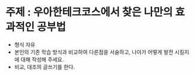 # 주제 : 우아한테크코스에서 찾은 나만의 효과적인 공부법
- 형식 자유
- 본인의 기존 학습 방식과 비교하여 다른점을 서술하고, 나아가 어떻게 발전 시킬지에 대해 작성해 주세요.
- 비교, 대조의 글쓰기를 한다.